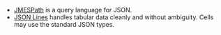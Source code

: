 
- [JMESPath](https://jmespath.org/) is a query language for JSON.
- [JSON Lines](http://jsonlines.org/examples/) handles tabular data cleanly and
  without ambiguity. Cells may use the standard JSON types.

